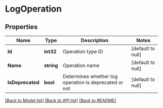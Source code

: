 # LogOperation

## Properties
Name | Type | Description | Notes
------------ | ------------- | ------------- | -------------
**Id** | **int32** | Operation type ID | [default to null]
**Name** | **string** | Operation name | [default to null]
**IsDeprecated** | **bool** | Determines whether log operation is deprecated or not | [default to null]

[[Back to Model list]](../README.md#documentation-for-models) [[Back to API list]](../README.md#documentation-for-api-endpoints) [[Back to README]](../README.md)

